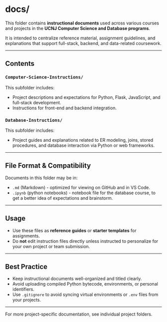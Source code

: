 # docs/

This folder contains **instructional documents** used across various courses and projects in the **UCNJ Computer Science and Database programs**.

It is intended to centralize reference material, assignment guidelines, and explanations that support full-stack, backend, and data-related coursework.

---

## Contents

### `Computer-Science-Instructions/`
This subfolder includes:
- Project descriptions and expectations for Python, Flask, JavaScript, and full-stack development.
- Instructions for front-end and backend integration.

### `Database-Instructions/`
This subfolder includes:
- Project guides and explanations related to ER modeling, joins, stored procedures, and database interaction via Python or web frameworks.

---

## File Format & Compatibility

Documents in this folder may be in:
- `.md` (Markdown) - optimized for viewing on GitHub and in VS Code.
- `.ipynb` (python notebooks) - notebook file for the database course, to get a better idea of expectations and brainstorm.

---

## Usage

- Use these files as **reference guides** or **starter templates** for assignments.
- Do **not** edit instruction files directly unless instructed to personalize for your own project or team submission.

---

## Best Practice

- Keep instructional documents well-organized and titled clearly.
- Avoid uploading compiled Python bytecode, environments, or personal identifiers.
- Use `.gitignore` to avoid syncing virtual environments or `.env` files from your projects.

---

For more project-specific documentation, see individual project folders.